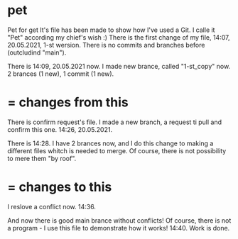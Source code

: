 # pet
Pet for get
It's file has been made to show how I've used a Git.
I calle it "Pet" according my chief's wish :)
There is the first change of my file,
14:07, 20.05.2021,
1-st wersion.
There is no commits and branches before (outcludind "main").

There is 14:09, 20.05.2021 now.
I made new brance, called "1-st_copy" now.
2 brances (1 new),
1 commit (1 new).

=
changes from this
=

There is confirm request's file.
I made a new branch, a request ti pull and confirm this one.
14:26, 20.05.2021.

There is 14:28.
I have 2 brances now, and I do this change to making a different files whitch
is needed to merge. Of course, there is not possibility to mere them "by roof".

=
changes to this
=
I reslove a conflict now.
14:36.

And now there is good main brance without conflicts!
Of course, there is not a program - I use this file to demonstrate how it works!
14:40.
Work is done.
